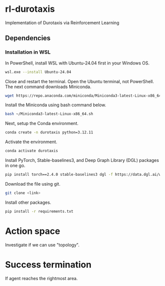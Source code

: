 # rl-durotaxis
Implementation of Durotaxis via Reinforcement Learning


## Dependencies
### Installation in WSL
In PowerShell, install WSL with Ubuntu-24.04 first in your Windows OS.
```bash
wsl.exe --install Ubuntu-24.04
```

Close and restart the terminal. Open the Ubuntu terminal, not PowerShell. The next command downloads Miniconda.
```bash
wget https://repo.anaconda.com/miniconda/Miniconda3-latest-Linux-x86_64.sh
```

Install the Miniconda using bash command below.
```bash
bash ~/Miniconda3-latest-Linux-x86_64.sh
```

Next, setup the Conda environment. 
```bash
conda create -n durotaxis python=3.12.11
```

Activate the environment.
```bash
conda activate durotaxis
```

Install PyTorch, Stable-baselines3, and Deep Graph Library (DGL) packages in one go.
```bash
pip install torch==2.4.0 stable-baselines3 dgl -f https://data.dgl.ai/wheels/torch-2.4/repo.html
```

Download the file using git.
```bash
git clone <link>
```

Install other packages.
```bash
pip install -r requirements.txt
```

# Action space
Investigate if we can use "topology".

# Success termination
If agent reaches the rightmost area.
